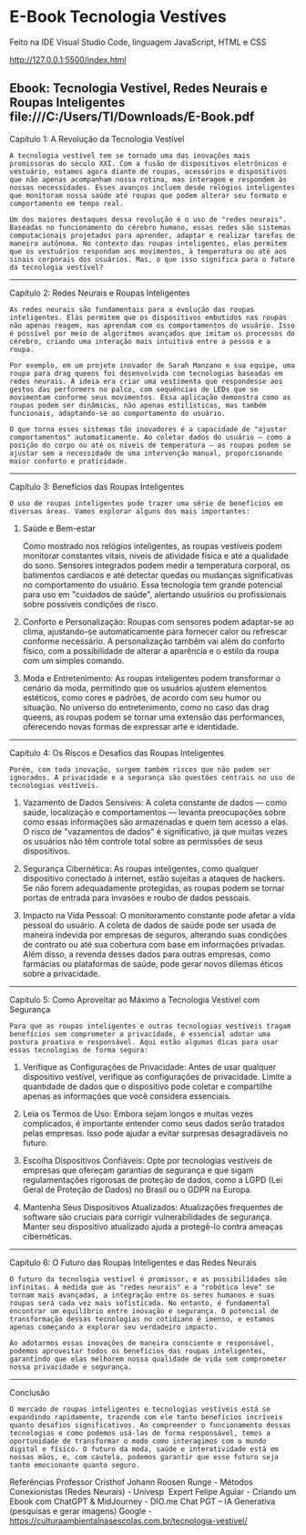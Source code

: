 # E-Book Tecnologia Vestíves

Feito na IDE Visual Studio Code, linguagem JavaScript, HTML e CSS

http://127.0.0.1:5500/index.html

Ebook: Tecnologia Vestível, Redes Neurais e Roupas Inteligentes
file:///C:/Users/TI/Downloads/E-Book.pdf
---

Capítulo 1: A Revolução da Tecnologia Vestível
 
	A tecnologia vestível tem se tornado uma das inovações mais promissoras do século XXI. Com a fusão de dispositivos eletrônicos e vestuário, estamos agora diante de roupas, acessórios e dispositivos que não apenas acompanham nossa rotina, mas interagem e respondem às nossas necessidades. Esses avanços incluem desde relógios inteligentes que monitoram nossa saúde até roupas que podem alterar seu formato e comportamento em tempo real.

	Um dos maiores destaques dessa revolução é o uso de "redes neurais". Baseadas no funcionamento do cérebro humano, essas redes são sistemas computacionais projetados para aprender, adaptar e realizar tarefas de maneira autônoma. No contexto das roupas inteligentes, elas permitem que os vestuários respondam aos movimentos, à temperatura ou até aos sinais corporais dos usuários. Mas, o que isso significa para o futuro da tecnologia vestível?

---

Capítulo 2: Redes Neurais e Roupas Inteligentes

	As redes neurais são fundamentais para a evolução das roupas inteligentes. Elas permitem que os dispositivos embutidos nas roupas não apenas reagem, mas aprendam com os comportamentos do usuário. Isso é possível por meio de algoritmos avançados que imitam os processos do cérebro, criando uma interação mais intuitiva entre a pessoa e a roupa.

	Por exemplo, em um projeto inovador de Sarah Manzano e sua equipe, uma roupa para drag queens foi desenvolvida com tecnologias baseadas em redes neurais. A ideia era criar uma vestimenta que respondesse aos gestos das performers no palco, com sequências de LEDs que se movimentam conforme seus movimentos. Essa aplicação demonstra como as roupas podem ser dinâmicas, não apenas estilísticas, mas também funcionais, adaptando-se ao comportamento do usuário.

	O que torna esses sistemas tão inovadores é a capacidade de "ajustar comportamentos" automaticamente. Ao coletar dados do usuário — como a posição do corpo ou até os níveis de temperatura — as roupas podem se ajustar sem a necessidade de uma intervenção manual, proporcionando maior conforto e praticidade.

---

Capítulo 3: Benefícios das Roupas Inteligentes

	O uso de roupas inteligentes pode trazer uma série de benefícios em diversas áreas. Vamos explorar alguns dos mais importantes:

1. Saúde e Bem-estar 
 
   	Como mostrado nos relógios inteligentes, as roupas vestíveis podem monitorar constantes vitais, níveis de atividade física e até a qualidade do sono. Sensores integrados podem medir a temperatura corporal, os batimentos cardíacos e até detectar quedas ou mudanças significativas no comportamento do usuário. Essa tecnologia tem grande potencial para uso em "cuidados de saúde", alertando usuários ou profissionais sobre possíveis condições de risco.

2. Conforto e Personalização:
   	Roupas com sensores podem adaptar-se ao clima, ajustando-se automaticamente para fornecer calor ou refrescar conforme necessário. A personalização também vai além do conforto físico, com a possibilidade de alterar a aparência e o estilo da roupa com um simples comando.

3. Moda e Entretenimento:
   	As roupas inteligentes podem transformar o cenário da moda, permitindo que os usuários ajustem elementos estéticos, como cores e padrões, de acordo com seu humor ou situação. No universo do entretenimento, como no caso das drag queens, as roupas podem se tornar uma extensão das performances, oferecendo novas formas de expressar arte e identidade.

---

Capítulo 4: Os Riscos e Desafios das Roupas Inteligentes
 

	Porém, com toda inovação, surgem também riscos que não podem ser ignorados. A privacidade e a segurança são questões centrais no uso de tecnologias vestíveis.

1. Vazamento de Dados Sensíveis: 
   	A coleta constante de dados — como saúde, localização e comportamentos — levanta preocupações sobre como essas informações são armazenadas e quem tem acesso a elas. O risco de "vazamentos de dados" é significativo, já que muitas vezes os usuários não têm controle total sobre as permissões de seus dispositivos.

2. Segurança Cibernética:
  	As roupas inteligentes, como qualquer dispositivo conectado à internet, estão sujeitas a ataques de hackers. Se não forem adequadamente protegidas, as roupas podem se tornar portas de entrada para invasões e roubo de dados pessoais.

3. Impacto na Vida Pessoal:
 	O monitoramento constante pode afetar a vida pessoal do usuário. A coleta de dados de saúde pode ser usada de maneira indevida por empresas de seguros, alterando suas condições de contrato ou até sua cobertura com base em informações privadas. Além disso, a revenda desses dados para outras empresas, como farmácias ou plataformas de saúde, pode gerar novos dilemas éticos sobre a privacidade.

---

Capítulo 5: Como Aproveitar ao Máximo a Tecnologia Vestível com Segurança
 
	Para que as roupas inteligentes e outras tecnologias vestíveis tragam benefícios sem comprometer a privacidade, é essencial adotar uma postura proativa e responsável. Aqui estão algumas dicas para usar essas tecnologias de forma segura:

1. Verifique as Configurações de Privacidade:
	Antes de usar qualquer dispositivo vestível, verifique as configurações de privacidade. Limite a quantidade de dados que o dispositivo pode coletar e compartilhe apenas as informações que você considera essenciais.

2. Leia os Termos de Uso:
	Embora sejam longos e muitas vezes complicados, é importante entender como seus dados serão tratados pelas empresas. Isso pode ajudar a evitar surpresas desagradáveis no futuro.

3. Escolha Dispositivos Confiáveis:
	Opte por tecnologias vestíveis de empresas que ofereçam garantias de segurança e que sigam regulamentações rigorosas de proteção de dados, como a LGPD (Lei Geral de Proteção de Dados) no Brasil ou o GDPR na Europa.

4. Mantenha Seus Dispositivos Atualizados:
	Atualizações frequentes de software são cruciais para corrigir vulnerabilidades de segurança. Manter seu dispositivo atualizado ajuda a protegê-lo contra ameaças cibernéticas.

---

Capítulo 6: O Futuro das Roupas Inteligentes e das Redes Neurais
 

	O futuro da tecnologia vestível é promissor, e as possibilidades são infinitas. À medida que as "redes neurais" e a "robótica leve" se tornam mais avançadas, a integração entre os seres humanos e suas roupas será cada vez mais sofisticada. No entanto, é fundamental encontrar um equilíbrio entre inovação e segurança. O potencial de transformação dessas tecnologias no cotidiano é imenso, e estamos apenas começando a explorar seu verdadeiro impacto.

	Ao adotarmos essas inovações de maneira consciente e responsável, podemos aproveitar todos os benefícios das roupas inteligentes, garantindo que elas melhorem nossa qualidade de vida sem comprometer nossa privacidade e segurança.

---

Conclusão

	O mercado de roupas inteligentes e tecnologias vestíveis está se expandindo rapidamente, trazendo com ele tanto benefícios incríveis quanto desafios significativos. Ao compreender o funcionamento dessas tecnologias e como podemos usá-las de forma responsável, temos a oportunidade de transformar o modo como interagimos com o mundo digital e físico. O futuro da moda, saúde e interatividade está em nossas mãos, e, com cautela, podemos garantir que esse futuro seja tanto emocionante quanto seguro.

Referências
Professor Cristhof Johann Roosen Runge - Métodos Conexionistas (Redes Neurais) - Univesp ​
Expert Felipe Aguiar - Criando um Ebook com ChatGPT & MidJourney - DIO.me​
Chat PGT – IA Generativa (pesquisas e gerar imagens)​
Google - https://culturaambientalnasescolas.com.br/tecnologia-vestivel/ ​
